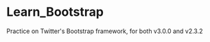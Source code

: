 Learn_Bootstrap
===============

Practice on Twitter's Bootstrap framework, for both v3.0.0 and v2.3.2
